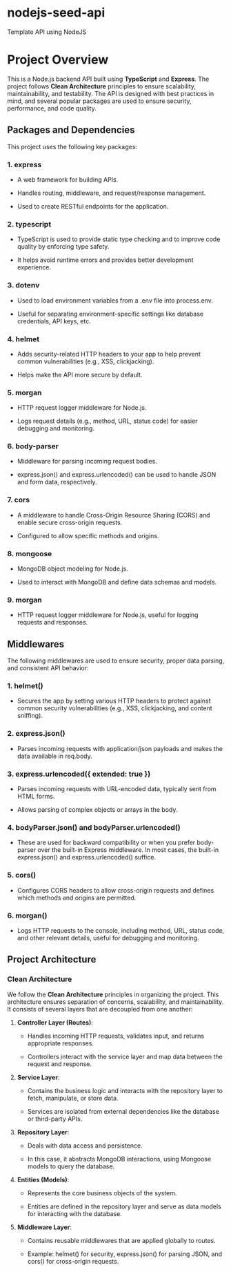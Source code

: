 # nodejs-seed-api
Template API using NodeJS

Project Overview
================

This is a Node.js backend API built using **TypeScript** and **Express**. The project follows **Clean Architecture** principles to ensure scalability, maintainability, and testability. The API is designed with best practices in mind, and several popular packages are used to ensure security, performance, and code quality.

Packages and Dependencies
-------------------------

This project uses the following key packages:

### 1\. **express**

*   A web framework for building APIs.
    
*   Handles routing, middleware, and request/response management.
    
*   Used to create RESTful endpoints for the application.
    

### 2\. **typescript**

*   TypeScript is used to provide static type checking and to improve code quality by enforcing type safety.
    
*   It helps avoid runtime errors and provides better development experience.
    

### 3\. **dotenv**

*   Used to load environment variables from a .env file into process.env.
    
*   Useful for separating environment-specific settings like database credentials, API keys, etc.
    

### 4\. **helmet**

*   Adds security-related HTTP headers to your app to help prevent common vulnerabilities (e.g., XSS, clickjacking).
    
*   Helps make the API more secure by default.
    

### 5\. **morgan**

*   HTTP request logger middleware for Node.js.
    
*   Logs request details (e.g., method, URL, status code) for easier debugging and monitoring.
    

### 6\. **body-parser**

*   Middleware for parsing incoming request bodies.
    
*   express.json() and express.urlencoded() can be used to handle JSON and form data, respectively.
    

### 7\. **cors**

*   A middleware to handle Cross-Origin Resource Sharing (CORS) and enable secure cross-origin requests.
    
*   Configured to allow specific methods and origins.
    

### 8\. **mongoose**

*   MongoDB object modeling for Node.js.
    
*   Used to interact with MongoDB and define data schemas and models.
    

### 9\. **morgan**

*   HTTP request logger middleware for Node.js, useful for logging requests and responses.
    

Middlewares
-----------

The following middlewares are used to ensure security, proper data parsing, and consistent API behavior:

### 1\. **helmet()**

*   Secures the app by setting various HTTP headers to protect against common security vulnerabilities (e.g., XSS, clickjacking, and content sniffing).
    

### 2\. **express.json()**

*   Parses incoming requests with application/json payloads and makes the data available in req.body.
    

### 3\. **express.urlencoded({ extended: true })**

*   Parses incoming requests with URL-encoded data, typically sent from HTML forms.
    
*   Allows parsing of complex objects or arrays in the body.
    

### 4\. **bodyParser.json()** and **bodyParser.urlencoded()**

*   These are used for backward compatibility or when you prefer body-parser over the built-in Express middleware. In most cases, the built-in express.json() and express.urlencoded() suffice.
    

### 5\. **cors()**

*   Configures CORS headers to allow cross-origin requests and defines which methods and origins are permitted.
    

### 6\. **morgan()**

*   Logs HTTP requests to the console, including method, URL, status code, and other relevant details, useful for debugging and monitoring.
    

Project Architecture
--------------------

### Clean Architecture

We follow the **Clean Architecture** principles in organizing the project. This architecture ensures separation of concerns, scalability, and maintainability. It consists of several layers that are decoupled from one another:

1.  **Controller Layer (Routes)**:
    
    *   Handles incoming HTTP requests, validates input, and returns appropriate responses.
        
    *   Controllers interact with the service layer and map data between the request and response.
        
2.  **Service Layer**:
    
    *   Contains the business logic and interacts with the repository layer to fetch, manipulate, or store data.
        
    *   Services are isolated from external dependencies like the database or third-party APIs.
        
3.  **Repository Layer**:
    
    *   Deals with data access and persistence.
        
    *   In this case, it abstracts MongoDB interactions, using Mongoose models to query the database.
        
4.  **Entities (Models)**:
    
    *   Represents the core business objects of the system.
        
    *   Entities are defined in the repository layer and serve as data models for interacting with the database.
        
5.  **Middleware Layer**:
    
    *   Contains reusable middlewares that are applied globally to routes.
        
    *   Example: helmet() for security, express.json() for parsing JSON, and cors() for cross-origin requests.
